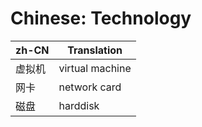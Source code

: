 Chinese: Technology
===================


| zh-CN  | Translation     |
|--------|-----------------|
| 虚拟机 | virtual machine |
| 网卡   | network card    |
| 磁盘   | harddisk        |
